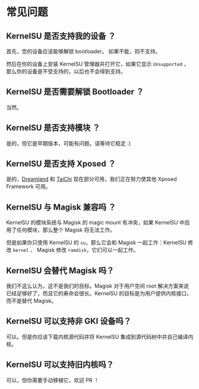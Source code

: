# 常见问题

## KernelSU 是否支持我的设备 ？

首先，您的设备应该能够解锁 bootloader。 如果不能，则不支持。

然后在你的设备上安装 KernelSU 管理器并打开它，如果它显示 `Unsupported` ，那么你的设备是不受支持的，以后也不会得到支持。

## KernelSU 是否需要解锁 Bootloader ？

当然。

## KernelSU 是否支持模块 ？

是的，但它是早期版本，可能有问题。请等待它稳定 :)

## KernelSU 是否支持 Xposed ？

是的，[Dreamland](https://github.com/canyie/Dreamland) 和 [TaiChi](https::/taichi.cool) 现在部分可用，我们正在努力使其他 Xposed Framework 可用。

## KernelSU 与 Magisk 兼容吗 ？

KernelSU 的模块系统与 Magisk 的 magic mount 有冲突，如果 KernelSU 中启用了任何模块，那么整个 Magisk 将无法工作。

但是如果你只使用 KernelSU 的 `su`，那么它会和 Magisk 一起工作：KernelSU 修改 `kernel` 、 Magisk 修改 `ramdisk`，它们可以一起工作。

## KernelSU 会替代 Magisk 吗？

我们不这么认为，这不是我们的目标。Magisk 对于用户空间 root 解决方案来说已经足够好了，而且它的寿命会很长。KernelSU 的目标是为用户提供内核接口，而不是替代 Magisk。

## KernelSU 可以支持非 GKI 设备吗？

可以。但是你应该下载内核源代码并将 KernelSU 集成到源代码树中并自己编译内核。

## KernelSU 可以支持旧内核吗？

可以，但你需要手动移植它，欢迎 PR ！